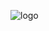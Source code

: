 ![logo](https://github.com/Gusthenrique69/Projeto-Integrado/assets/117784302/5964aa1a-78ac-43e6-b352-fc72d8e25159)
